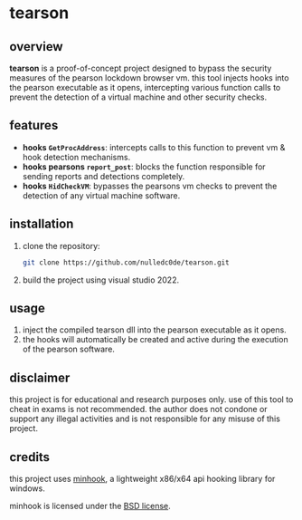 # tearson

## overview

**tearson** is a proof-of-concept project designed to bypass the security measures of the pearson lockdown browser vm. this tool injects hooks into the pearson executable as it opens, intercepting various function calls to prevent the detection of a virtual machine and other security checks.

## features

- **hooks `GetProcAddress`**: intercepts calls to this function to prevent vm & hook detection mechanisms.
- **hooks pearsons `report_post`**: blocks the function responsible for sending reports and detections completely.
- **hooks `HidCheckVM`**: bypasses the pearsons vm checks to prevent the detection of any virtual machine software.

## installation

1. clone the repository:
    ```sh
    git clone https://github.com/nulledc0de/tearson.git
    ```
2. build the project using visual studio 2022.

## usage

1. inject the compiled tearson dll into the pearson executable as it opens.
2. the hooks will automatically be created and active during the execution of the pearson software.

## disclaimer

this project is for educational and research purposes only. use of this tool to cheat in exams is not recommended. the author does not condone or support any illegal activities and is not responsible for any misuse of this project.

## credits

this project uses [minhook](https://github.com/TsudaKageyu/minhook), a lightweight x86/x64 api hooking library for windows.

minhook is licensed under the [BSD license](https://github.com/TsudaKageyu/minhook/blob/master/LICENSE.md).
